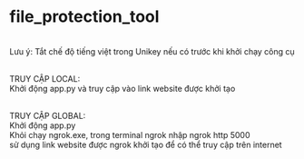 # file_protection_tool
<br>Lưu ý: Tắt chế độ tiếng việt trong Unikey nếu có trước khi khởi chạy công cụ

<br>TRUY CẬP LOCAL:
<br>Khởi động app.py và truy cập vào link website được khởi tạo  

<br>TRUY CẬP GLOBAL:
<br>Khởi động app.py 
<br>Khỏi chạy ngrok.exe, trong terminal ngrok nhập ngrok http 5000
<br>sử dụng link website được ngrok khởi tạo để có thể truy cập trên internet


